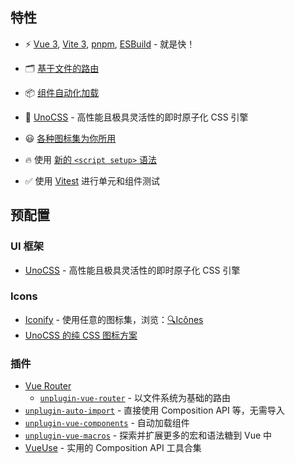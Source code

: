 ## 特性

- ⚡️ [Vue 3](https://github.com/vuejs/core), [Vite 3](https://github.com/vitejs/vite), [pnpm](https://pnpm.io/), [ESBuild](https://github.com/evanw/esbuild) - 就是快！

- 🗂 [基于文件的路由](./src/pages)

- 📦 [组件自动化加载](./src/components)

- 🎨 [UnoCSS](https://github.com/unocss/unocss) - 高性能且极具灵活性的即时原子化 CSS 引擎

- 😃 [各种图标集为你所用](https://github.com/antfu/unocss/tree/main/packages/preset-icons)

- 🔥 使用 [新的 `<script setup>` 语法](https://github.com/vuejs/rfcs/pull/227)

- ✅ 使用 [Vitest](http://vitest.dev/) 进行单元和组件测试

## 预配置

### UI 框架

- [UnoCSS](https://github.com/antfu/unocss) - 高性能且极具灵活性的即时原子化 CSS 引擎

### Icons

- [Iconify](https://iconify.design) - 使用任意的图标集，浏览：[🔍Icônes](https://icones.netlify.app/)
- [UnoCSS 的纯 CSS 图标方案](https://github.com/antfu/unocss/tree/main/packages/preset-icons)

### 插件

- [Vue Router](https://github.com/vuejs/vue-router)
  - [`unplugin-vue-router`](https://github.com/posva/unplugin-vue-router) - 以文件系统为基础的路由
- [`unplugin-auto-import`](https://github.com/antfu/unplugin-auto-import) - 直接使用 Composition API 等，无需导入
- [`unplugin-vue-components`](https://github.com/antfu/unplugin-vue-components) - 自动加载组件
- [`unplugin-vue-macros`](https://github.com/sxzz/unplugin-vue-macros) - 探索并扩展更多的宏和语法糖到 Vue 中
- [VueUse](https://github.com/antfu/vueuse) - 实用的 Composition API 工具合集
